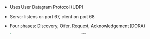 - Uses User Datagram Protocol (UDP)
- Server listens on port 67, client on port 68
- Four phases: Discovery, Offer, Request, Acknowledgement (DORA)

  <div style="text-align: center;">
  <img src="https://upload.wikimedia.org/wikipedia/commons/thumb/e/e4/DHCP_session.svg/800px-DHCP_session.svg.png" alt="undefined" style="zoom: 25%; display: block; margin: auto;" />
  </div>



